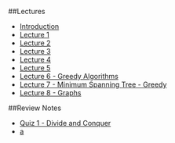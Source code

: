 ##Lectures

* [Introduction](README.md)
* [Lecture 1](lecture-1.md)
* [Lecture 2](lecture-2.md)
* [Lecture 3](lecture-3.md)
* [Lecture 4](lecture-4.md)
* [Lecture 5](lecture-5.md)
* [Lecture 6 - Greedy Algorithms](greedy.md)
* [Lecture 7 - Minimum Spanning Tree - Greedy](min-span-tree.md)
* [Lecture 8 - Graphs](graphs.md)

##Review Notes
* [Quiz 1 - Divide and Conquer](quiz1_review.md)
* [a](PS1.md)
